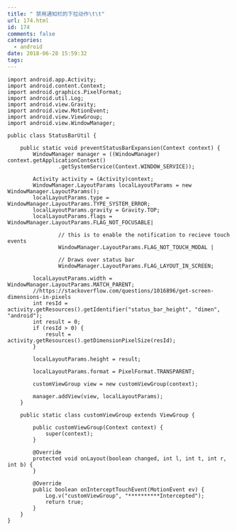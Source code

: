 ```yaml
---
title: " 禁用通知栏的下拉动作\t\t"
url: 174.html
id: 174
comments: false
categories:
  - android
date: 2018-06-28 15:59:32
tags:
---
```


    import android.app.Activity;
    import android.content.Context;
    import android.graphics.PixelFormat;
    import android.util.Log;
    import android.view.Gravity;
    import android.view.MotionEvent;
    import android.view.ViewGroup;
    import android.view.WindowManager;
    
    public class StatusBarUtil {
    
        public static void preventStatusBarExpansion(Context context) {
            WindowManager manager = ((WindowManager) context.getApplicationContext()
                    .getSystemService(Context.WINDOW_SERVICE));
    
            Activity activity = (Activity)context;
            WindowManager.LayoutParams localLayoutParams = new WindowManager.LayoutParams();
            localLayoutParams.type = WindowManager.LayoutParams.TYPE_SYSTEM_ERROR;
            localLayoutParams.gravity = Gravity.TOP;
            localLayoutParams.flags = WindowManager.LayoutParams.FLAG_NOT_FOCUSABLE|
    
                    // this is to enable the notification to recieve touch events
                    WindowManager.LayoutParams.FLAG_NOT_TOUCH_MODAL |
    
                    // Draws over status bar
                    WindowManager.LayoutParams.FLAG_LAYOUT_IN_SCREEN;
    
            localLayoutParams.width = WindowManager.LayoutParams.MATCH_PARENT;
            //https://stackoverflow.com/questions/1016896/get-screen-dimensions-in-pixels
            int resId = activity.getResources().getIdentifier("status_bar_height", "dimen", "android");
            int result = 0;
            if (resId > 0) {
                result = activity.getResources().getDimensionPixelSize(resId);
            }
    
            localLayoutParams.height = result;
    
            localLayoutParams.format = PixelFormat.TRANSPARENT;
    
            customViewGroup view = new customViewGroup(context);
    
            manager.addView(view, localLayoutParams);
        }
    
        public static class customViewGroup extends ViewGroup {
    
            public customViewGroup(Context context) {
                super(context);
            }
    
            @Override
            protected void onLayout(boolean changed, int l, int t, int r, int b) {
            }
    
            @Override
            public boolean onInterceptTouchEvent(MotionEvent ev) {
                Log.v("customViewGroup", "**********Intercepted");
                return true;
            }
        }
    }